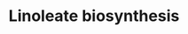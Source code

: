 ---
annotations:
- id: PW:0000002
  parent: classic metabolic pathway
  type: Pathway Ontology
  value: classic metabolic pathway
authors:
- Pjaiswal
- MaintBot
- Mkutmon
- Jmelius
- Eweitz
- Egonw
citedin: ''
communities: []
description: ''
last-edited: 2025-09-25
ndex: null
organisms:
- Arabidopsis thaliana
redirect_from:
- /index.php/Pathway:WP1996
- /instance/WP1996
- /instance/WP1996_r140641
revision: r140641
schema-jsonld:
- '@context': https://schema.org/
  '@id': https://wikipathways.github.io/pathways/WP1996.html
  '@type': Dataset
  creator:
    '@type': Organization
    name: WikiPathways
  description: ''
  keywords:
  - AMP
  - AT1G64400
  - AT4G111030
  - AT4G23850
  - ATP
  - Diphosphate
  - H⁺
  - Long-chain-fatty-acid-CoA ligase
  - Oleate
  - coenzyme-A
  - oleoyl-CoA
  license: CC0
  name: Linoleate biosynthesis
seo: CreativeWork
title: Linoleate biosynthesis
wpid: WP1996
---